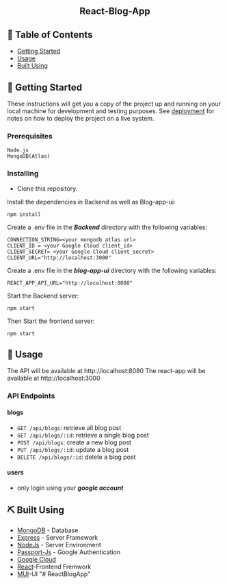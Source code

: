 <h2 align="center">React-Blog-App </h2>

## 📝 Table of Contents

- [Getting Started](#getting_started)
- [Usage](#usage)
- [Built Using](#built_using)

## 🏁 Getting Started <a name = "getting_started"></a>

These instructions will get you a copy of the project up and running on your local machine for development and testing purposes. See [deployment](#deployment) for notes on how to deploy the project on a live system.

### Prerequisites

```
Node.js
MongoDB(Atlas)
```

### Installing

- Clone this repository.

Install the dependencies in Backend as well as Blog-app-ui:

```
npm install
```

Create a .env file in the **_Backend_** directory with the following variables:

```
CONNECTION_STRING=<your mongodb atlas url>
CLIENT_ID = <your Google Cloud client_id>
CLIENT_SECRET= <your Google Cloud client_secret>
CLIENT_URL="http://localhost:3000"
```

Create a .env file in the **_blog-app-ui_** directory with the following variables:

```
REACT_APP_API_URL="http://localhost:8080"
```

Start the Backend server:

```
npm start
```

Then Start the frontend server:

```
npm start
```

## 🎈 Usage <a name="usage"></a>

The API will be available at http://localhost:8080
The react-app will be available at http://localhost:3000

### API Endpoints

#### blogs

- `GET /api/blogs`: retrieve all blog post
- `GET /api/blogs/:id`: retrieve a single blog post
- `POST /api/blogs`: create a new blog post
- `PUT /api/blogs/:id`: update a blog post
- `DELETE /api/blogs/:id`: delete a blog post

#### users

- only login using your **_google account_**

## ⛏️ Built Using <a name = "built_using"></a>

- [MongoDB](https://www.mongodb.com/) - Database
- [Express](https://expressjs.com/) - Server Framework
- [NodeJs](https://nodejs.org/en/) - Server Environment
- [Passport-Js](https://www.passportjs.org/packages/passport-google-oauth/) - Google Authentication
- [Google Cloud](https://console.cloud.google.com)
- [React](https://reactjs.org/)-Frontend Fremwork
- [MUI](https://mui.com/)-UI
"# ReactBlogApp" 
